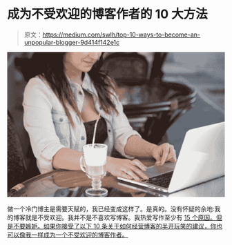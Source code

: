 # 成为不受欢迎的博客作者的 10 大方法

> 原文：<https://medium.com/swlh/top-10-ways-to-become-an-unpopular-blogger-9d414f142e1c>

![](img/bf72485a357530032ee45ec3cc4641a5.png)

做一个冷门博主是需要天赋的，我已经变成这样了。是真的。没有怀疑的余地:我的博客就是不受欢迎。我并不是不喜欢写博客。我热爱写作至少有 [15 个原因。但是不要嫉妒。如果你接受了以下 10 条关于如何经营博客的半开玩笑的建议，你也可以像我一样成为一个不受欢迎的博客作者。](https://missinginsight.com/15-reason-love-writing-will-change/)